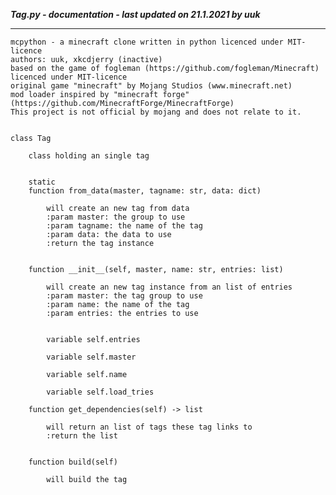 ***Tag.py - documentation - last updated on 21.1.2021 by uuk***
___

    mcpython - a minecraft clone written in python licenced under MIT-licence
    authors: uuk, xkcdjerry (inactive)
    based on the game of fogleman (https://github.com/fogleman/Minecraft) licenced under MIT-licence
    original game "minecraft" by Mojang Studios (www.minecraft.net)
    mod loader inspired by "minecraft forge" (https://github.com/MinecraftForge/MinecraftForge)
    This project is not official by mojang and does not relate to it.


    class Tag
        
        class holding an single tag


        static
        function from_data(master, tagname: str, data: dict)
            
            will create an new tag from data
            :param master: the group to use
            :param tagname: the name of the tag
            :param data: the data to use
            :return the tag instance


        function __init__(self, master, name: str, entries: list)
            
            will create an new tag instance from an list of entries
            :param master: the tag group to use
            :param name: the name of the tag
            :param entries: the entries to use


            variable self.entries

            variable self.master

            variable self.name

            variable self.load_tries

        function get_dependencies(self) -> list
            
            will return an list of tags these tag links to
            :return the list


        function build(self)
            
            will build the tag
